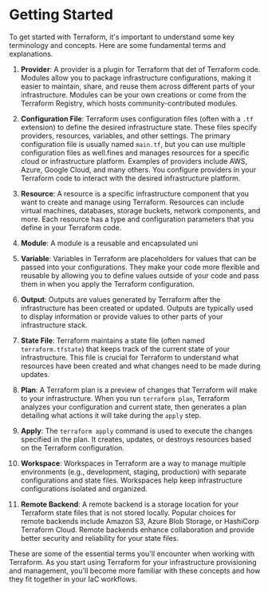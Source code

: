 # Getting Started

To get started with Terraform, it's important to understand some key terminology and concepts. Here are some fundamental terms and explanations.

1. **Provider**: A provider is a plugin for Terraform that det of Terraform code. Modules allow you to package infrastructure configurations, making it easier to maintain, share, and reuse them across different parts of your infrastructure. Modules can be your own creations or come from the Terraform Registry, which hosts community-contributed modules.

4. **Configuration File**: Terraform uses configuration files (often with a `.tf` extension) to define the desired infrastructure state. These files specify providers, resources, variables, and other settings. The primary configuration file is usually named `main.tf`, but you can use multiple configuration files as well.fines and manages resources for a specific cloud or infrastructure platform. 
Examples of providers include AWS, Azure, Google Cloud, and many others. 
You configure providers in your Terraform code to interact with the desired infrastructure platform.

2. **Resource**: A resource is a specific infrastructure component that you want to create and manage using Terraform. Resources can include virtual machines, databases, storage buckets, network components, and more. Each resource has a type and configuration parameters that you define in your Terraform code.

3. **Module**: A module is a reusable and encapsulated uni

5. **Variable**: Variables in Terraform are placeholders for values that can be passed into your configurations. They make your code more flexible and reusable by allowing you to define values outside of your code and pass them in when you apply the Terraform configuration.

6. **Output**: Outputs are values generated by Terraform after the infrastructure has been created or updated. Outputs are typically used to display information or provide values to other parts of your infrastructure stack.

7. **State File**: Terraform maintains a state file (often named `terraform.tfstate`) that keeps track of the current state of your infrastructure. This file is crucial for Terraform to understand what resources have been created and what changes need to be made during updates.

8. **Plan**: A Terraform plan is a preview of changes that Terraform will make to your infrastructure. When you run `terraform plan`, Terraform analyzes your configuration and current state, then generates a plan detailing what actions it will take during the `apply` step.

9. **Apply**: The `terraform apply` command is used to execute the changes specified in the plan. It creates, updates, or destroys resources based on the Terraform configuration.

10. **Workspace**: Workspaces in Terraform are a way to manage multiple environments (e.g., development, staging, production) with separate configurations and state files. Workspaces help keep infrastructure configurations isolated and organized.

11. **Remote Backend**: A remote backend is a storage location for your Terraform state files that is not stored locally. Popular choices for remote backends include Amazon S3, Azure Blob Storage, or HashiCorp Terraform Cloud. Remote backends enhance collaboration and provide better security and reliability for your state files.

These are some of the essential terms you'll encounter when working with Terraform. As you start using Terraform for your infrastructure provisioning and management, you'll become more familiar with these concepts and how they fit together in your IaC workflows.